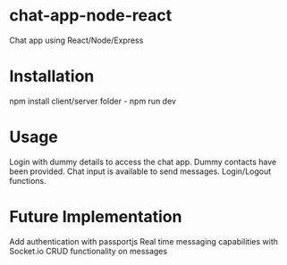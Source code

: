 # chat-app-node-react
Chat app using React/Node/Express

# Installation
npm install
client/server folder - npm run dev

# Usage
Login with dummy details to access the chat app. Dummy contacts have been provided. Chat input is available to send messages. Login/Logout functions.

# Future Implementation
Add authentication with passportjs Real time messaging capabilities with Socket.io CRUD functionality on messages
